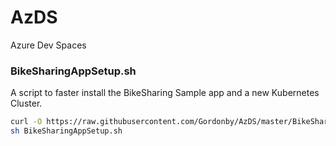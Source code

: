 # AzDS
Azure Dev Spaces

### BikeSharingAppSetup.sh
A script to faster install the BikeSharing Sample app and a new Kubernetes Cluster.
```bash
curl -O https://raw.githubusercontent.com/Gordonby/AzDS/master/BikeSharingAppSetup.sh
sh BikeSharingAppSetup.sh
```

